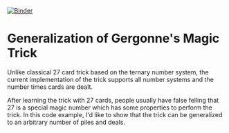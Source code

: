 [![Binder](https://mybinder.org/badge.svg)](https://mybinder.org/v2/gh/TaranovK/card-trick-assets/master?filepath=card_trick.ipynb)
# Generalization of Gergonne's Magic Trick
Unlike classical 27 card trick based on the ternary number system, the current implementation of the trick supports all number systems and the number times cards are dealt. 

After learning the trick with 27 cards, people usually have false felling that 27 is a special magic number which has some properties to perform the trick. In this code example, I'd like to show that the trick can be generalized to an arbitrary number of piles and deals. 
